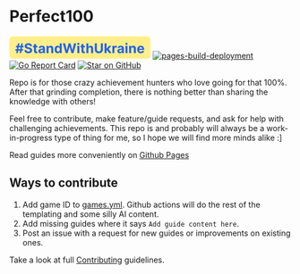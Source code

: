 # Perfect100

[![Stand With Ukraine](https://raw.githubusercontent.com/vshymanskyy/StandWithUkraine/main/badges/StandWithUkraine.svg)](https://stand-with-ukraine.pp.ua)
[![pages-build-deployment](https://github.com/LukoJy3D/perfect100/actions/workflows/pages/pages-build-deployment/badge.svg)](https://github.com/LukoJy3D/perfect100/actions/workflows/pages/pages-build-deployment)
[![Go Report Card](https://goreportcard.com/badge/github.com/LukoJy3D/perfect100)](https://goreportcard.com/report/github.com/LukoJy3D/perfect100)
[![Star on GitHub](https://img.shields.io/github/stars/LukoJy3D/perfect100.svg?style=social)](https://github.com/LukoJy3D/perfect100/stargazers)

Repo is for those crazy achievement hunters who love going for that 100%. After that grinding completion, there is nothing better than sharing the knowledge with others!

Feel free to contribute, make feature/guide requests, and ask for help with challenging achievements. This repo is and probably will always be a work-in-progress type of thing for me, so I hope we will find more minds alike :]

Read guides more conveniently on [Github Pages](https://lukojy3d.github.io/perfect100/)

## Ways to contribute

1. Add game ID to [games.yml](games.yml). Github actions will do the rest of the templating and some silly AI content.
2. Add missing guides where it says `Add guide content here`.
3. Post an issue with a request for new guides or improvements on existing ones.

Take a look at full [Contributing](https://github.com/LukoJy3D/perfect100/blob/main/CONTRIBUTING.md) guidelines.
